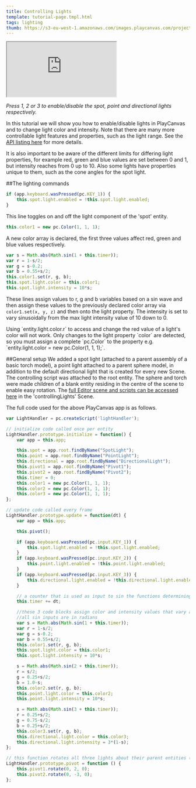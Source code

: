 ```yaml
---
title: Controlling Lights
template: tutorial-page.tmpl.html
tags: lighting
thumb: https://s3-eu-west-1.amazonaws.com/images.playcanvas.com/projects/12/405812/9D487A-image-75.jpg
---
```


<iframe src="https://playcanv.as/p/tiKpka9M"></iframe>

*Press 1, 2 or 3 to enable/disable the spot, point and directional lights respectively.*

In this tutorial we will show you how to enable/disable lights in PlayCanvas and to change light color and intensity. Note that there are many more controllable light features and properties, such as the light range. See the [API listing here][1] for more details.

It is also important to be aware of the different limits for differing light properties, for example red, green and blue values are set between 0 and 1, but intensity reaches from 0 up to 10. Also some lights have properties unique to them, such as the cone angles for the spot light.

##The lighting commands

```javascript
if (app.keyboard.wasPressed(pc.KEY_1)) {
    this.spot.light.enabled = !this.spot.light.enabled;
}
```
This line toggles on and off the light component of the 'spot' entity.

```javascript
this.color1 = new pc.Color(1, 1, 1);
```
A new color array is declared, the first three values affect red, green and blue values respectively.
```javascript
var s = Math.abs(Math.sin(1 + this.timer));
var r = 1-s/2;
var g = s-0.2;
var b = 0.55+s/2;
this.color1.set(r, g, b);
this.spot.light.color = this.color1;
this.spot.light.intensity = 10*s;
```
These lines assign values to r, g and b variables based on a sin wave and then assign these values to the previously declared color array via `color1.set(x, y, z)` and then onto the light property. The intensity is set to vary sinusoidally from the max light intensity value of 10 down to 0.

<div class="alert alert-warning">
 Using `entity.light.color.r` to access and change the red value of a light's color will not work. Only changes to the light property `color` are detected, so you must assign a complete `pc.Color` to the property e.g. `entity.light.color = new pc.Color(1, 1, 1);`.
</div>

##General setup
We added a spot light (attached to a parent assembly of a basic torch model), a point light attached to a parent sphere model, in addition to the default directional light that is created for every new Scene. The controlling script was attached to the root entity. The sphere and torch were made children of a blank entity residing in the centre of the scene to enable easy rotation. The [full Editor scene and scripts can be accessed here][2] in the 'controllingLights' Scene.

The full code used for the above PlayCanvas app is as follows.
```javascript
var LightHandler = pc.createScript('lightHandler');

// initialize code called once per entity
LightHandler.prototype.initialize = function() {
    var app = this.app;

    this.spot = app.root.findByName("SpotLight");
    this.point = app.root.findByName("PointLight");
    this.directional = app.root.findByName("DirectionalLight");
    this.pivot1 = app.root.findByName("Pivot1");
    this.pivot2 = app.root.findByName("Pivot2");
    this.timer = 0;
    this.color1 = new pc.Color(1, 1, 1);
    this.color2 = new pc.Color(1, 1, 1);
    this.color3 = new pc.Color(1, 1, 1);
};

// update code called every frame
LightHandler.prototype.update = function(dt) {
    var app = this.app;

    this.pivot();

    if (app.keyboard.wasPressed(pc.input.KEY_1)) {
        this.spot.light.enabled = !this.spot.light.enabled;
    }
    if (app.keyboard.wasPressed(pc.input.KEY_2)) {
        this.point.light.enabled = !this.point.light.enabled;
    }
    if (app.keyboard.wasPressed(pc.input.KEY_3)) {
        this.directional.light.enabled = !this.directional.light.enabled;
    }

    // a counter that is used as input to sin the functions determining light properties for all lights.
    this.timer += dt;

    //these 3 code blocks assign color and intensity values that vary according to a sin function
    //all sin inputs are in radians
    var s = Math.abs(Math.sin(1 + this.timer));
    var r = 1-s/2;
    var g = s-0.2;
    var b = 0.55+s/2;
    this.color1.set(r, g, b);
    this.spot.light.color = this.color1;
    this.spot.light.intensity = 10*s;

    s = Math.abs(Math.sin(2 + this.timer));
    r = s/2;
    g = 0.25+s/2;
    b = 1.0-s;
    this.color2.set(r, g, b);
    this.point.light.color = this.color2;
    this.point.light.intensity = 10*s;

    s = Math.abs(Math.sin(3 + this.timer));
    r = 0.25+s/2;
    g = 0.75-s/2;
    b = 0.25+s/2;
    this.color3.set(r, g, b);
    this.directional.light.color = this.color3;
    this.directional.light.intensity = 3*(1-s);
};

// this function rotates all three lights about their parent entities (all at the centre of the scene) to easily create circular motion.
LightHandler.prototype.pivot = function () {
    this.pivot1.rotate(0, 2, 0);
    this.pivot2.rotate(0, -3, 0);
};
```

[1]: /engine/api/stable/symbols/pc.LightComponent.html
[2]: https://playcanvas.com/project/405812/overview/tutorial-controlling-lights

